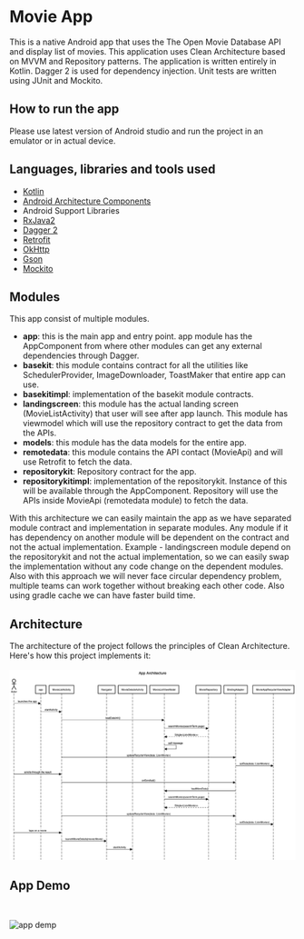 # Movie App
This is a native Android app that uses the The Open Movie Database API and display list of movies. This application uses Clean Architecture based on MVVM and Repository patterns. The application is written entirely in Kotlin. Dagger 2 is used for dependency injection. Unit tests are written using JUnit and Mockito.

## How to run the app
Please use latest version of Android studio and run the project in an emulator or in actual device.

## Languages, libraries and tools used

* [Kotlin](https://kotlinlang.org/)
* [Android Architecture Components](https://developer.android.com/topic/libraries/architecture/index.html)
* Android Support Libraries
* [RxJava2](https://github.com/ReactiveX/RxJava/wiki/What's-different-in-2.0)
* [Dagger 2](https://github.com/google/dagger)
* [Retrofit](http://square.github.io/retrofit/)
* [OkHttp](http://square.github.io/okhttp/)
* [Gson](https://github.com/google/gson)
* [Mockito](http://site.mockito.org/)

## Modules
This app consist of multiple modules.
* **app**: this is the main app and entry point. app module has the AppComponent from where other modules can get any external dependencies through Dagger.
* **basekit**: this module contains contract for all the utilities like SchedulerProvider, ImageDownloader, ToastMaker that entire app can use.
* **basekitimpl**: implementation of the basekit module contracts.
* **landingscreen**: this module has the actual landing screen (MovieListActivity) that user will see after app launch. This module has viewmodel which will use the repository contract to get the data from the APIs.
* **models**: this module has the data models for the entire app.
* **remotedata**: this module contains the API contact (MovieApi) and will use Retrofit to fetch the data.
* **repositorykit**: Repository contract for the app.
* **repositorykitimpl**: implementation of the repositorykit. Instance of this will be available through the AppComponent. Repository will use the APIs inside MovieApi (remotedata module) to fetch the data.

With this architecture we can easily maintain the app as we have separated module contract and implementation in separate modules. Any module if it has dependency on another module will be dependent on the contract and not the actual implementation. Example - landingscreen module depend on the repositorykit and not the actual implementation, so we can easily swap the implementation without any code change on the dependent modules. Also with this approach we will never face circular dependency problem, multiple teams can work together without breaking each other code. Also using gradle cache we can have faster build time.

## Architecture
The architecture of the project follows the principles of Clean Architecture. Here's how this project implements it:
<br/>
<br/>
![architecture](images/App_Architecture.png)

## App Demo
<br/>

![app demp](images/movie_app_demo_2.gif)
